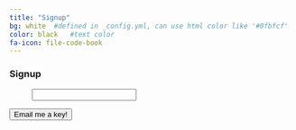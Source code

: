 ```yaml
---
title: "Signup"
bg: white  #defined in _config.yml, can use html color like '#0fbfcf'
color: black   #text color
fa-icon: file-code-book
---
```

### Signup

<form action="/signup" method="post">
  <dl>
    <dd><input type="text" name="email">
  </dl>
  <button class="btn btn-lg btn-default" type="submit">Email me a key!</button>
</form>
